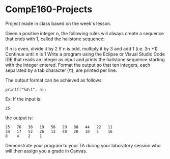 # CompE160-Projects
Project made in class based on the week's lesson.

Given a positive integer n, the following rules will always create a sequence that ends with 1, called the hailstone sequence:

If n is even, divide it by 2
If n is odd, multiply it by 3 and add 1 (i.e. 3n +1)
Continue until n is 1
Write a program using the Eclipse or Visual Studio Code IDE that reads an integer as input and prints the hailstone sequence starting with the integer entered. Format the output so that ten integers, each separated by a tab character (\t), are printed per line.

The output format can be achieved as follows:

    printf("%d\t", n);

Ex: If the input is:

    25
the output is:

    25   76   38   19   58   29   88   44   22   11 
    34   17   52   26   13   40   20   10   5    16 
    8    4    2    1
Demonstrate your program to your TA during your laboratory session who will then assign you a grade in Canvas.
